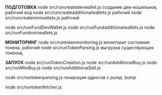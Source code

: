 **ПОДГОТОВКА**
node src/runcreatedevwallet.js создание дев-кошельков, рабочий код
node src/runcreateadditionalwallets.js рабочий
node src/runcreateminiwallets.js рабочий

node src/runFundDevWallet.js
node src/runFundadditionalwallets.js 
node src/runFundminiwallets.js

**МОНИТОРИНГ**
node src/runtokenmonitoring.js мониторит состояние токена, рабочий 
node src/runTokenParsing.js выгрузка существующих токенов, 

**ЗАПУСК**
node src/runTokenCreation.js
node src/runAdditionalBuy.js
node src/runMiniBuy.js
node src/runAdditionalSell.js


node  src/runtokenparsing.js
*генерация адресов с pump, bump*


node  src/runtokenfetcher.js




